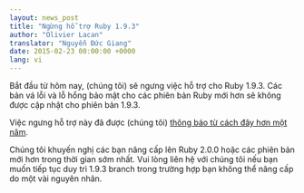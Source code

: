 ```yaml
---
layout: news_post
title: "Ngừng hỗ trợ Ruby 1.9.3"
author: "Olivier Lacan"
translator: "Nguyễn Đức Giang"
date: 2015-02-23 00:00:00 +0000
lang: vi
---
```


Bắt đầu từ hôm nay, (chúng tôi) sẽ ngưng việc hỗ trợ cho Ruby 1.9.3. Các bản vá lỗi và lỗ hổng bảo mật cho các phiên bản Ruby mới hơn sẽ không được cập nhật cho phiên bản 1.9.3.

Việc ngưng hỗ trợ này đã được (chúng tôi) [thông báo từ cách đây hơn một năm](https://www.ruby-lang.org/en/news/2014/01/10/ruby-1-9-3-will-end-on-2015/).

Chúng tôi khuyến nghị các bạn nâng cấp lên Ruby 2.0.0 hoặc các phiên bản mới hơn trong thời gian sớm nhất. Vui lòng liên hệ với chúng tôi nếu bạn muốn tiếp tục duy trì 1.9.3 branch trong trường hợp bạn không thể nâng cấp do một vài nguyên nhân.
